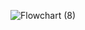![Flowchart (8)](https://user-images.githubusercontent.com/98964675/161901296-2458108d-0537-4ee0-9011-ec3a4d390afc.jpg)
